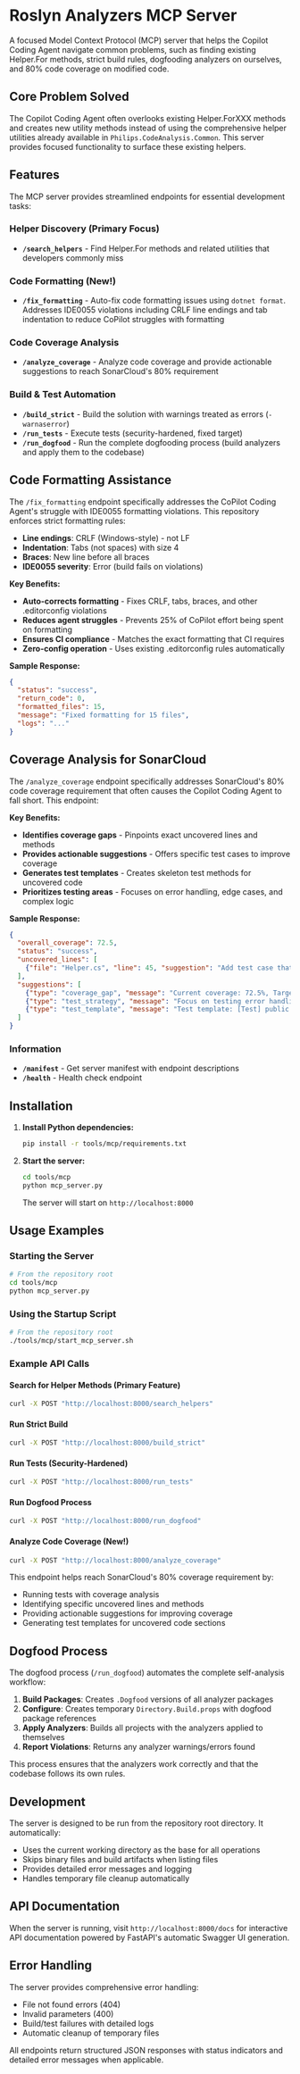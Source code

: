 # Roslyn Analyzers MCP Server

A focused Model Context Protocol (MCP) server that helps the Copilot Coding Agent navigate common problems, such as finding existing Helper.For methods, strict build rules, dogfooding analyzers on ourselves, and 80% code coverage on modified code.

## Core Problem Solved

The Copilot Coding Agent often overlooks existing Helper.ForXXX methods and creates new utility methods instead of using the comprehensive helper utilities already available in `Philips.CodeAnalysis.Common`. This server provides focused functionality to surface these existing helpers.

## Features

The MCP server provides streamlined endpoints for essential development tasks:

### Helper Discovery (Primary Focus)
- **`/search_helpers`** - Find Helper.For methods and related utilities that developers commonly miss

### Code Formatting (New!)
- **`/fix_formatting`** - Auto-fix code formatting issues using `dotnet format`. Addresses IDE0055 violations including CRLF line endings and tab indentation to reduce CoPilot struggles with formatting

### Code Coverage Analysis
- **`/analyze_coverage`** - Analyze code coverage and provide actionable suggestions to reach SonarCloud's 80% requirement

### Build & Test Automation  
- **`/build_strict`** - Build the solution with warnings treated as errors (`-warnaserror`)
- **`/run_tests`** - Execute tests (security-hardened, fixed target)
- **`/run_dogfood`** - Run the complete dogfooding process (build analyzers and apply them to the codebase)

## Code Formatting Assistance

The `/fix_formatting` endpoint specifically addresses the CoPilot Coding Agent's struggle with IDE0055 formatting violations. This repository enforces strict formatting rules:

- **Line endings**: CRLF (Windows-style) - not LF
- **Indentation**: Tabs (not spaces) with size 4
- **Braces**: New line before all braces
- **IDE0055 severity**: Error (build fails on violations)

**Key Benefits:**
- **Auto-corrects formatting** - Fixes CRLF, tabs, braces, and other .editorconfig violations
- **Reduces agent struggles** - Prevents 25% of CoPilot effort being spent on formatting
- **Ensures CI compliance** - Matches the exact formatting that CI requires
- **Zero-config operation** - Uses existing .editorconfig rules automatically

**Sample Response:**
```json
{
  "status": "success",
  "return_code": 0,
  "formatted_files": 15,
  "message": "Fixed formatting for 15 files",
  "logs": "..."
}
```

## Coverage Analysis for SonarCloud

The `/analyze_coverage` endpoint specifically addresses SonarCloud's 80% code coverage requirement that often causes the Copilot Coding Agent to fall short. This endpoint:

**Key Benefits:**
- **Identifies coverage gaps** - Pinpoints exact uncovered lines and methods
- **Provides actionable suggestions** - Offers specific test cases to improve coverage  
- **Generates test templates** - Creates skeleton test methods for uncovered code
- **Prioritizes testing areas** - Focuses on error handling, edge cases, and complex logic

**Sample Response:**
```json
{
  "overall_coverage": 72.5,
  "status": "success", 
  "uncovered_lines": [
    {"file": "Helper.cs", "line": 45, "suggestion": "Add test case that executes line 45"}
  ],
  "suggestions": [
    {"type": "coverage_gap", "message": "Current coverage: 72.5%, Target: 80%, Gap: 7.5%"},
    {"type": "test_strategy", "message": "Focus on testing error handling, edge cases, and exception paths"},
    {"type": "test_template", "message": "Test template: [Test] public void TestHelperLine45() { /* Add test */ }"}
  ]
}
```

### Information
- **`/manifest`** - Get server manifest with endpoint descriptions
- **`/health`** - Health check endpoint

## Installation

1. **Install Python dependencies:**
   ```bash
   pip install -r tools/mcp/requirements.txt
   ```

2. **Start the server:**
   ```bash
   cd tools/mcp
   python mcp_server.py
   ```

   The server will start on `http://localhost:8000`

## Usage Examples

### Starting the Server
```bash
# From the repository root
cd tools/mcp
python mcp_server.py
```

### Using the Startup Script
```bash
# From the repository root
./tools/mcp/start_mcp_server.sh
```

### Example API Calls

#### Search for Helper Methods (Primary Feature)
```bash
curl -X POST "http://localhost:8000/search_helpers"
```

#### Run Strict Build
```bash
curl -X POST "http://localhost:8000/build_strict"
```

#### Run Tests (Security-Hardened)
```bash
curl -X POST "http://localhost:8000/run_tests"
```

#### Run Dogfood Process
```bash
curl -X POST "http://localhost:8000/run_dogfood"
```

#### Analyze Code Coverage (New!)
```bash
curl -X POST "http://localhost:8000/analyze_coverage"
```

This endpoint helps reach SonarCloud's 80% coverage requirement by:
- Running tests with coverage analysis
- Identifying specific uncovered lines and methods
- Providing actionable suggestions for improving coverage
- Generating test templates for uncovered code sections

## Dogfood Process

The dogfood process (`/run_dogfood`) automates the complete self-analysis workflow:

1. **Build Packages**: Creates `.Dogfood` versions of all analyzer packages
2. **Configure**: Creates temporary `Directory.Build.props` with dogfood package references
3. **Apply Analyzers**: Builds all projects with the analyzers applied to themselves
4. **Report Violations**: Returns any analyzer warnings/errors found

This process ensures that the analyzers work correctly and that the codebase follows its own rules.

## Development

The server is designed to be run from the repository root directory. It automatically:
- Uses the current working directory as the base for all operations
- Skips binary files and build artifacts when listing files
- Provides detailed error messages and logging
- Handles temporary file cleanup automatically

## API Documentation

When the server is running, visit `http://localhost:8000/docs` for interactive API documentation powered by FastAPI's automatic Swagger UI generation.

## Error Handling

The server provides comprehensive error handling:
- File not found errors (404)
- Invalid parameters (400)  
- Build/test failures with detailed logs
- Automatic cleanup of temporary files

All endpoints return structured JSON responses with status indicators and detailed error messages when applicable.
